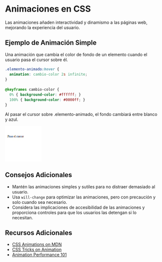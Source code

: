# Animaciones en CSS

Las animaciones añaden interactividad y dinamismo a las páginas web, mejorando la experiencia del usuario.

## Ejemplo de Animación Simple
Una animación que cambia el color de fondo de un elemento cuando el usuario pasa el cursor sobre él.

```css
.elemento-animado:hover {
  animation: cambio-color 2s infinite;
}

@keyframes cambio-color {
  0% { background-color: #ffffff; }
  100% { background-color: #0000ff; }
}

```
Al pasar el cursor sobre .elemento-animado, el fondo cambiará entre blanco y azul.

![Animación de cambio de color](./GIF/PrevisualizacindeAnimacionCSS.gif)


## Consejos Adicionales

- Mantén las animaciones simples y sutiles para no distraer demasiado al usuario.
- Usa `will-change` para optimizar las animaciones, pero con precaución y solo cuando sea necesario.
- Considera las implicaciones de accesibilidad de las animaciones y proporciona controles para que los usuarios las detengan si lo necesitan.

## Recursos Adicionales

- [CSS Animations on MDN](https://developer.mozilla.org/en-US/docs/Web/CSS/CSS_Animations/Using_CSS_animations)
- [CSS Tricks on Animation](https://css-tricks.com/almanac/properties/a/animation/)
- [Animation Performance 101](https://www.smashingmagazine.com/2016/12/gpu-animation-doing-it-right/)
